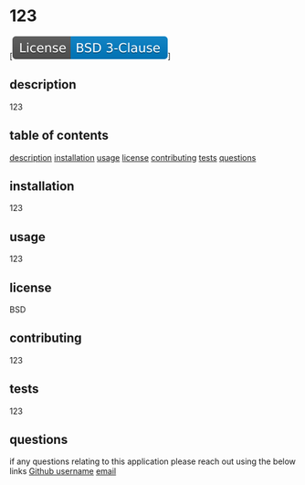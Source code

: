 
  # 123
  [![License: BSD](../images/License-BSD_3--Clause-blue.svg)]
  ## description 
  123
  ## table of contents 
  
[description](#description)
[installation](#installation)
[usage](#usage)
[license](#license)
[contributing](#contributing)
[tests](#tests)
[questions](#questions)

  ## installation
  123
  ## usage
  123
  ## license
  BSD
  ## contributing
  123
  ## tests
  123
  ## questions
  if any questions relating to this application please reach out using the below links
  [Github username](https://github.com/123?tab=repositories)
  [email](mailto:123)